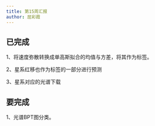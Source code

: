```yaml
---
title: 第15周汇报
author: 屈彩霞
---
```


## 已完成

1、将速度弥散转换成单高斯拟合的均值与方差，将其作为标签。

2、星系红移也作为标签的一部分进行预测

3、星系对应的光谱下载



## 要完成

1、光谱BPT图分类。
